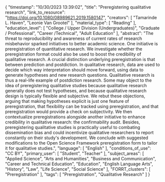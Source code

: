 {
    "timestamp": "10/30/2023 13:39:02",
    "title": "Preregistering qualitative research",
    "link_to_resource": "https://doi.org/10.1080/08989621.2019.1580147",
    "creators": [
        "Tamarinde L. Haven",
        "Leonie Van Grootel"
    ],
    "material_type": [
        "Reading"
    ],
    "education_level": [
        "College / Upper Division (Undergraduates)",
        "Graduate / Professional",
        "Career /Technical",
        "Adult Education"
    ],
    "abstract": "The threat to reproducibility and awareness of current rates of research misbehavior sparked initiatives to better academic science. One initiative is preregistration of quantitative research. We investigate whether the preregistration format could also be used to boost the credibility of qualitative research. A crucial distinction underlying preregistration is that between prediction and postdiction. In qualitative research, data are used to decide which way interpretation should move forward, using data to generate hypotheses and new research questions. Qualitative research is thus a real-life example of postdiction research. Some may object to the idea of preregistering qualitative studies because qualitative research generally does not test hypotheses, and because qualitative research design is typically flexible and subjective. We rebut these objections, arguing that making hypotheses explicit is just one feature of preregistration, that flexibility can be tracked using preregistration, and that preregistration would provide a check on subjectivity. We then contextualize preregistrations alongside another initiative to enhance credibility in qualitative research: the confirmability audit. Besides, preregistering qualitative studies is practically useful to combating dissemination bias and could incentivize qualitative researchers to report constantly on their study's development. We conclude with suggested modifications to the Open Science Framework preregistration form to tailor it for qualitative studies.",
    "language": [
        "English"
    ],
    "conditions_of_use": "CC BY",
    "primary_user": [
        "Student",
        "Teacher"
    ],
    "subject_areas": [
        "Applied Science",
        "Arts and Humanities",
        "Business and Communication",
        "Career and Technical Education",
        "Education",
        "English Language Arts",
        "History",
        "Law",
        "Life Science",
        "Social Science"
    ],
    "FORRT_clusters": [
        "Preregistration"
    ],
    "tags": [
        "Preregistration",
        "Qualitative Research"
    ]
}